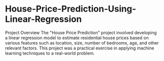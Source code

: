 # House-Price-Prediction-Using-Linear-Regression
Project Overview The "House Price Prediction" project involved developing a linear regression model to estimate residential house prices based on various features such as location, size, number of bedrooms, age, and other relevant factors. This project was a practical exercise in applying machine learning techniques to a real-world problem.
